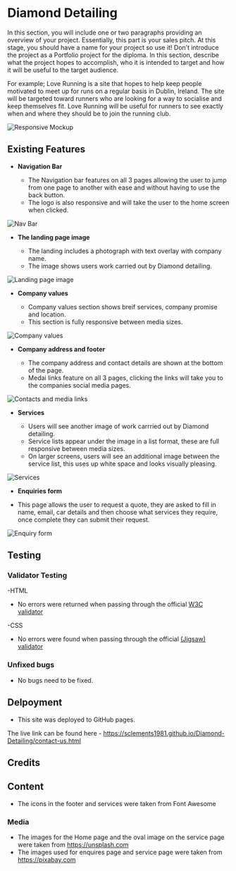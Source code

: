 # Diamond Detailing

In this section, you will include one or two paragraphs providing an overview of your project. Essentially, this part is your sales pitch. At this stage, you should have a name for your project so use it! Don’t introduce the project as a Portfolio project for the diploma. In this section, describe what the project hopes to accomplish, who it is intended to target and how it will be useful to the target audience. 

For example; Love Running is a site that hopes to help keep people motivated to meet up for runs on a regular basis in Dublin, Ireland. The site will be targeted toward runners who are looking for a way to socialise and keep themselves fit. Love Running will be useful for runners to see exactly when and where they should be to join the running club. 

![Responsive Mockup](media/diamond_detailing_mockup.png)

## Existing Features

- __Navigation Bar__

    - The Navigation bar features on all 3 pages allowing the user to jump from one page to another with ease and without having to use the back button.
    - The logo is also responsive and will take the user to the home screen when clicked.

![Nav Bar](media/diamon_detailing_nav_bar.png)

- __The landing page image__

    - The landing includes a photograph with text overlay with company name.
    - The image shows users work carried out by Diamond detailing.

![Landing page image](media/diamon_detailing_landing.png)

- __Company values__

    - Company values section shows breif services, company promise and location.
    - This section is fully responsive between media sizes.

![Company values](media/diamond_detailing_company_values.png)

- __Company address and footer__

    - The company address and contact details are shown at the bottom of the page.
    - Medai links feature on all 3 pages, clicking the links will take you to the companies social media pages.

![Contacts and media links](media/diamond_detailing_contacts_media_links.png)

- __Services__

    - Users will see another image of work carrried out by Diamond detailing.
    - Service lists appear under the image in a list format, these are full responsive between media sizes.
    - On larger screens, users will see an additional image between the service list, this uses up white space and looks visually pleasing.

![Services](media/diamond_detailing_services.png)

- __Enquiries form__

- This page allows the user to request a quote, they are asked to fill in name, email, car details and then choose what services they require, once complete they can submit their request.

![Enquiry form](media/diamon_detailing_enquires.png)

## Testing

### Validator Testing

-HTML
- No errors were returned when passing through the official
[W3C validator](https://validator.w3.org/nu/?doc=https%3A%2F%2Fsclements1981.github.io%2FDiamond-Detailing%2Fcontact-us.html)

-CSS
- No errors were found when passing through the official 
[(Jigsaw) validator](https://jigsaw.w3.org/css-validator/validator?uri=https%3A%2F%2Fsclements1981.github.io%2FDiamond-Detailing%2Fcontact-us.html&profile=css3svg&usermedium=all&warning=1&vextwarning=&lang=en)
        
### Unfixed bugs

- No bugs need to be fixed.

## Delpoyment

- This site was deployed to GitHub pages.

The live link can be found here - https://sclements1981.github.io/Diamond-Detailing/contact-us.html

## Credits

## Content

- The icons in the footer and services were taken from Font Awesome

### Media

- The images for the Home page and the oval image on the service page were taken from https://unsplash.com
- The images used for enquires page and service page were taken from https://pixabay.com

